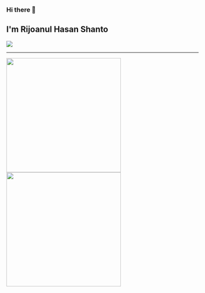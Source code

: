 ### Hi there 👋

## I'm Rijoanul Hasan Shanto

![](https://komarev.com/ghpvc/?username=Rijoanul-Shanto&color=blue)

---

<img src="https://camo.githubusercontent.com/9e342bd35a241b71d3e030508048a7afcd2152475a3def94e59473ea67d68ca8/68747470733a2f2f6c6974746c652e6b796c6572636f6e7761792e636f6d2f696d616765732f676f6c616e672d776861742e676966" width="300" data-canonical-src="https://little.kylerconway.com/images/golang-what.gif" style="max-width:100%;">

<img src="https://camo.githubusercontent.com/c1c93f9eb67d41cd3ab567824405631bbec58b7d9ea37496a485cb3b3a71d5a2/68747470733a2f2f696e74726f2e727573746272696467652e636f6d2f696d672f6665727269732e676966" width="300" data-canonical-src="https://intro.rustbridge.com/img/ferris.gif" style="max-width:100%;">

<!-- <p align="center">
  <img src="https://media.giphy.com/media/dxn6fRlTIShoeBr69N/giphy.gif">
</p>
 -->
<!-- <a href="https://github.com/Rijoanul-Shanto">
    <img align="left" src="https://github-readme-stats.vercel.app/api/top-langs/?username=Rijoanul-Shanto&title_color=002573&text_color=002573" />
</a>
<a href="https://github.com/Rijoanul-Shanto">
    <img src="https://github-readme-stats.vercel.app/api?username=Rijoanul-Shanto&title_color=002573&show_icons=true&3&icon_color=28057D" />
</a>
<hr> -->

<!--
**Rijoanul-Shanto/Rijoanul-Shanto** is a ✨ _special_ ✨ repository because its `README.md` (this file) appears on your GitHub profile.

Here are some ideas to get you started:

- 🔭 I’m currently working on ...
- 🌱 I’m currently learning ...
- 👯 I’m looking to collaborate on ...
- 🤔 I’m looking for help with ...
- 💬 Ask me about ...
- 📫 How to reach me: ...
- 😄 Pronouns: ...
- ⚡ Fun fact: ...
-->
